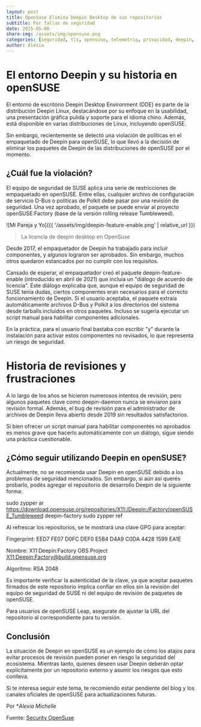 ```yaml
---
layout: post
title: OpenSuse Elimina Deepin Desktop de sus repositorios
subtitle: Por fallas de seguridad
date: 2025-05-08
share-img: /assets/img/opensuse.png
categories: [seguridad, tls, opensuse, telemetria, privacidad, deepin, deepin-desktop, ciberseguridad]
author: Alexia
---
```



# El entorno Deepin y su historia en openSUSE

El entorno de escritorio Deepin Desktop Environment (DDE) es parte de la distribución Deepin Linux, destacándose por su enfoque en la usabilidad, una presentación gráfica pulida y soporte 
para el idioma chino. Además, está disponible en varias distribuciones de Linux, incluyendo openSUSE.

Sin embargo, recientemente se detectó una violación de políticas en el empaquetado de Deepin para openSUSE, lo que llevó a la decisión de eliminar los paquetes de Deepin de las 
distribuciones de openSUSE por el momento.

## ¿Cuál fue la violación?

El equipo de seguridad de SUSE aplica una serie de restricciones de empaquetado en openSUSE. Entre ellas, cualquier archivo de configuración de servicio D-Bus o políticas de Polkit debe pasar 
por una revisión de seguridad. Una vez aprobado, el paquete se puede enviar al proyecto openSUSE:Factory (base de la versión rolling release Tumbleweed).

![Mi Pareja y Yo]({{ '/assets/img/deepin-feature-enable.png' | relative_url }})
> La licencia de deepin desktop en OpenSuse

Desde 2017, el empaquetador de Deepin ha trabajado para incluir componentes, y algunos lograron ser aprobados. Sin embargo, muchos otros quedaron estancados por no cumplir con los requisitos.

Cansado de esperar, el empaquetador creó el paquete deepin-feature-enable (introducido en abril de 2021) que incluía un "diálogo de acuerdo de licencia". Este diálogo explicaba que, aunque 
el equipo de seguridad de SUSE tenía dudas, ciertos componentes eran necesarios para el correcto funcionamiento de Deepin. Si el usuario aceptaba, el paquete extraía automáticamente archivos 
D-Bus y Polkit a los directorios del sistema desde tarballs incluidos en otros paquetes. Incluso se sugería ejecutar un script manual para habilitar componentes adicionales.

En la práctica, para el usuario final bastaba con escribir "y" durante la instalación para activar estos componentes no revisados, lo que representa un riesgo de seguridad.

# Historia de revisiones y frustraciones

A lo largo de los años se hicieron numerosos intentos de revisión, pero algunos paquetes clave como deepin-daemon nunca se enviaron para revisión formal. Además, el bug de revisión para el 
administrador de archivos de Deepin lleva abierto desde 2019 sin resultados satisfactorios.

Si bien ofrecer un script manual para habilitar componentes no aprobados es menos grave que hacerlo automáticamente con un diálogo, sigue siendo una práctica cuestionable.

## ¿Cómo seguir utilizando Deepin en openSUSE?

Actualmente, no se recomienda usar Deepin en openSUSE debido a los problemas de seguridad mencionados. Sin embargo, si aún así querés probarlo, podés agregar el repositorio de desarrollo Deepin de 
la siguiente forma:

sudo zypper ar https://download.opensuse.org/repositories/X11:/Deepin:/Factory/openSUSE_Tumbleweed deepin-factory
sudo zypper ref

Al refrescar los repositorios, se te mostrará una clave GPG para aceptar:

Fingerprint: EED7 FE07 D0FC DEF0 E5B4 D4A9 C0DA 4428 1599 EA1E

Nombre: X11:Deepin:Factory OBS Project <X11:Deepin:Factory@build.opensuse.org>

Algoritmo: RSA 2048

Es importante verificar la autenticidad de la clave, ya que aceptar paquetes firmados de este repositorio implica confiar en ellos sin la revisión del equipo de seguridad de SUSE ni del equipo de revisión de paquetes de openSUSE.

Para usuarios de openSUSE Leap, asegurate de ajustar la URL del repositorio al correspondiente para tu versión.

## Conclusión

La situación de Deepin en openSUSE es un ejemplo de cómo los atajos para evitar procesos de revisión pueden poner en riesgo la seguridad del ecosistema. Mientras tanto, quienes deseen usar Deepin 
deberán optar explícitamente por un repositorio externo y asumir los riesgos que esto conlleva.

Si te interesa seguir este tema, te recomiendo estar pendiente del blog y los canales oficiales de openSUSE para actualizaciones futuras.


Por **Alexia Michelle*

Fuente: [Security OpenSuse](https://security.opensuse.org/2025/05/07/deepin-desktop-removal.html)
